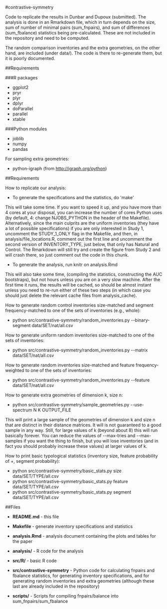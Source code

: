 #contrastive-symmetry

Code to replicate the results in Dunbar and Dupoux (submitted). The analysis
is done in an Rmarkdown file, which in turn depends on the size,
sum of number of minimal pairs (sum_fnpairs), and sum of differences
(sum_fbalance) statistics being pre-calculated. These are not included
in the repository and need to be computed.

The random comparison inventories and the extra geometries, on the
other hand, are included (under data/). The code is there to
re-generate them, but it is poorly documented.

##Requirements

###R packages

* ggplot2
* pryr
* plyr
* dplyr
* doParallel
* parallel
* xtable

###Python modules

* joblib
* numpy
* pandas

For sampling extra geometries:

* python-igraph (from http://igraph.org/python)

##Requirements

How to replicate our analysis:

* To generate the specifications and the statistics, do 'make'

This will take some time. If you want to speed
it up, and you have more than 4 cores at your disposal, you can increase
the number of cores Python uses (by default, 4: change NJOBS_PYTHON in
the header of the Makefile). Alternatively, since the main culprits
are the uniform inventories (they have a lot of possible specifications)
if you are only interested in Study 1, uncomment the STUDY\_1\_ONLY
flag in the Makefile, and then, in analysis/file_locations.R,
comment out the first line and uncomment the second version of
INVENTORY_TYPE, just below, that only has Natural and Control. The
Rmarkdown will still try and create the figure from Study 2 and will
crash there, so just comment out the code in this chunk.

* To generate the analysis, run knitr on analysis.Rmd

This will also take some time, (compiling the statistics, constructing
the AUC bootstraps), but not hours unless you are on a very slow machine.
After the first time it runs, the results will be cached, so should
be almost instant unless you need to re-run either
of these two steps (in which case you should
just delete the relevant cache files from analysis_cache).

How to generate random control inventories size-matched and segment
frequency-matched to one of the sets of inventories (e.g., whole):

* python src/contrastive-symmetry/random_inventories.py --binary-segment
data/SET/nat/all.csv
  
How to generate uniform random inventories size-matched 
to one of the sets of inventories:

* python src/contrastive-symmetry/random_inventories.py --matrix
data/SET/nat/all.csv

How to generate random inventories size-matched and feature frequency-weighted
to one of the sets of inventories:

* python src/contrastive-symmetry/random_inventories.py --feature
data/SET/nat/all.csv

How to generate extra geometries of dimension k, size n:

* python src/contrastive-symmetry/sample_geometries.py --use-spectrum N K
OUTPUT_FILE

This will print a large sample of the geometries of dimension k and
size n that are distinct in their distance matrices. It will is
not guaranteed to a good sample in any way.
Still, for large values of k (beyond about 8) this will run
basically forever. You can reduce the values of
--max-tries and --max-samples if you want the thing to finish, but
you will lose inventories (and in fact you should probably increase these
values) at larger values of k.

How to print basic typological statistics (inventory size, feature probability
of +, segment probability):

* python src/contrastive-symmetry/basic_stats.py size data/SET/TYPE/all.csv
* python src/contrastive-symmetry/basic_stats.py feature data/SET/TYPE/all.csv
* python src/contrastive-symmetry/basic_stats.py segment data/SET/TYPE/all.csv

##Files

* **README.md** - this file 

* **Makefile** - generate inventory specifications and statistics

* **analysis.Rmd** - analysis document containing the plots and tables for the
paper
* **analysis/** - R code for the analysis

* **src/R/** - basic R code
* **src/contrastive-symmetry** - Python code for calculating fnpairs and
fbalance statistics, for generating inventory specifications, and for
generating random inventories and extra geometries (although these last
are already included in the repository)
* **scripts/** - Scripts for compiling fnpairs/balance into
sum\_fnpairs/sum\_fbalance



